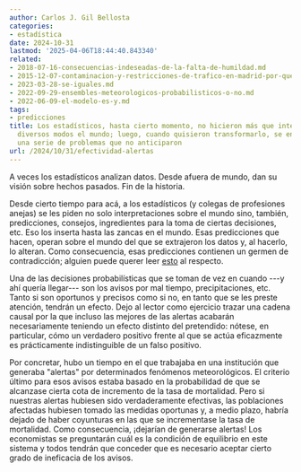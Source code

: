 ```yaml
---
author: Carlos J. Gil Bellosta
categories:
- estadística
date: 2024-10-31
lastmod: '2025-04-06T18:44:40.843340'
related:
- 2018-07-16-consecuencias-indeseadas-de-la-falta-de-humildad.md
- 2015-12-07-contaminacion-y-restricciones-de-trafico-en-madrid-por-que-no-se-puede-ni-prevenir-ni-estimar.md
- 2023-03-28-se-iguales.md
- 2022-09-29-ensembles-meteorologicos-probabilisticos-o-no.md
- 2022-06-09-el-modelo-es-y.md
tags:
- predicciones
title: Los estadísticos, hasta cierto momento, no hicieron más que interpretar de
  diversos modos el mundo; luego, cuando quisieron transformarlo, se encontraron con
  una serie de problemas que no anticiparon
url: /2024/10/31/efectividad-alertas
---
```


A veces los estadísticos analizan datos. Desde afuera de mundo, dan su visión sobre hechos pasados. Fin de la historia.

Desde cierto tiempo para acá, a los estadísticos (y colegas de profesiones anejas) se les piden no solo interpretaciones sobre el mundo sino, también, predicciones, consejos, ingredientes para la toma de ciertas decisiones, etc. Eso los inserta hasta las zancas en el mundo. Esas predicciones que hacen, operan sobre el mundo del que se extrajeron los datos y, al hacerlo, lo alteran. Como consecuencia, esas predicciones contienen un germen de contradicción; alguien puede querer leer [esto](https://www.lesswrong.com/posts/SwcyMEgLyd4C3Dern/the-parable-of-predict-o-matic) al respecto.

Una de las decisiones probabilísticas que se toman de vez en cuando ---y ahí quería llegar--- son los avisos por mal tiempo, precipitaciones, etc. Tanto si son oportunos y precisos como si no, en tanto que se les preste atención, tendrán un efecto. Dejo al lector como ejercicio trazar una cadena causal por la que incluso las mejores de las alertas acabarán necesariamente teniendo un efecto distinto del pretendido: nótese, en particular, cómo un verdadero positivo frente al que se actúa eficazmente es prácticamente indistinguible de un falso positivo.

Por concretar, hubo un tiempo en el que trabajaba en una institución que generaba "alertas" por determinados fenómenos meteorológicos. El criterio último para esos avisos estaba basado en la probabilidad de que se alcanzase cierta cota de incremento de la tasa de mortalidad. Pero si nuestras alertas hubiesen sido verdaderamente efectivas, las poblaciones afectadas hubiesen tomado las medidas oportunas y, a medio plazo, habría dejado de haber coyunturas en las que se incrementase la tasa de mortalidad. Como consecuencia, ¡dejarían de generarse alertas! Los economistas se preguntarán cuál es la condición de equilibrio en este sistema y todos tendrán que conceder que es necesario aceptar cierto grado de ineficacia de los avisos.